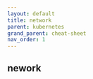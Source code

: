 ```yaml
---
layout: default
title: network
parent: kubernetes
grand_parent: cheat-sheet
nav_order: 1
---
```


## nework